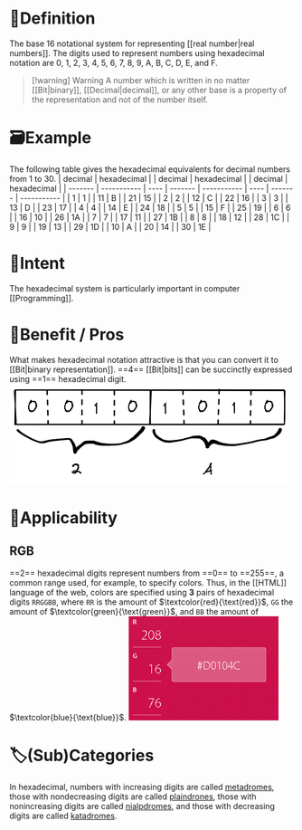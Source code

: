 # 📝Definition
The base 16 notational system for representing [[real number|real numbers]]. The digits used to represent numbers using hexadecimal notation are 0, 1, 2, 3, 4, 5, 6, 7, 8, 9, A, B, C, D, E, and F.

> [!warning] Warning
> A number which is written in no matter [[Bit|binary]], [[Decimal|decimal]], or any other base is a property of the representation and not of the number itself.


# 🗃Example
The following table gives the hexadecimal equivalents for decimal numbers from 1 to 30.
| decimal | hexadecimal |      | decimal | hexadecimal |      | decimal | hexadecimal |
| ------- | ----------- | ---- | ------- | ----------- | ---- | ------- | ----------- |
| 1       | 1           |      | 11      | B           |      | 21      | 15          |
| 2       | 2           |      | 12      | C           |      | 22      | 16          |
| 3       | 3           |      | 13      | D           |      | 23      | 17          |
| 4       | 4           |      | 14      | E           |      | 24      | 18          |
| 5       | 5           |      | 15      | F           |      | 25      | 19          |
| 6       | 6           |      | 16      | 10          |      | 26      | 1A          |
| 7       | 7           |      | 17      | 11          |      | 27      | 1B          |
| 8       | 8           |      | 18      | 12          |      | 28      | 1C          |
| 9       | 9           |      | 19      | 13          |      | 29      | 1D          |
| 10      | A           |      | 20      | 14          |      | 30      | 1E          |

# 🎯Intent
The hexadecimal system is particularly important in computer [[Programming]].



# 🚀Benefit / Pros
What makes hexadecimal notation attractive is that you can convert it to [[Bit|binary representation]]. ==4== [[Bit|bits]] can be succinctly expressed using ==1== hexadecimal digit.
![name|400](../assets/hexadecimal_binary.png)

# 🤳Applicability
## RGB
==2== hexadecimal digits represent numbers from ==0== to ==255==, a common range used, for example, to specify colors. Thus, in the [[HTML]] language of the web, colors are specified using **3** pairs of hexadecimal digits `RRGGBB`, where `RR` is the amount of $\textcolor{red}{\text{red}}$, `GG` the amount of $\textcolor{green}{\text{green}}$, and `BB` the amount of $\textcolor{blue}{\text{blue}}$. 
![name|200](../assets/hexadecimal_color.png)

# 🏷(Sub)Categories
In hexadecimal, numbers with increasing digits are called [metadromes](https://mathworld.wolfram.com/Metadrome.html), those with nondecreasing digits are called [plaindrones](https://mathworld.wolfram.com/Plaindrome.html), those with nonincreasing digits are called [nialpdromes](https://mathworld.wolfram.com/Nialpdrome.html), and those with decreasing digits are called [katadromes](https://mathworld.wolfram.com/Katadrome.html).